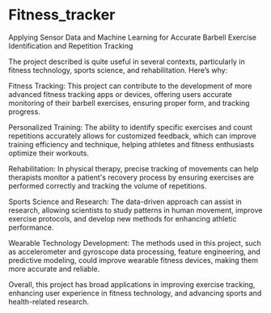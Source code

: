 # Fitness_tracker
Applying Sensor Data and Machine Learning for Accurate Barbell Exercise Identification and Repetition Tracking

The project described is quite useful in several contexts, particularly in fitness technology, sports science, and rehabilitation. Here’s why:

Fitness Tracking: This project can contribute to the development of more advanced fitness tracking apps or devices, offering users accurate monitoring of their barbell exercises, ensuring proper form, and tracking progress.

Personalized Training: The ability to identify specific exercises and count repetitions accurately allows for customized feedback, which can improve training efficiency and technique, helping athletes and fitness enthusiasts optimize their workouts.

Rehabilitation: In physical therapy, precise tracking of movements can help therapists monitor a patient's recovery process by ensuring exercises are performed correctly and tracking the volume of repetitions.

Sports Science and Research: The data-driven approach can assist in research, allowing scientists to study patterns in human movement, improve exercise protocols, and develop new methods for enhancing athletic performance.

Wearable Technology Development: The methods used in this project, such as accelerometer and gyroscope data processing, feature engineering, and predictive modeling, could improve wearable fitness devices, making them more accurate and reliable.

Overall, this project has broad applications in improving exercise tracking, enhancing user experience in fitness technology, and advancing sports and health-related research.
